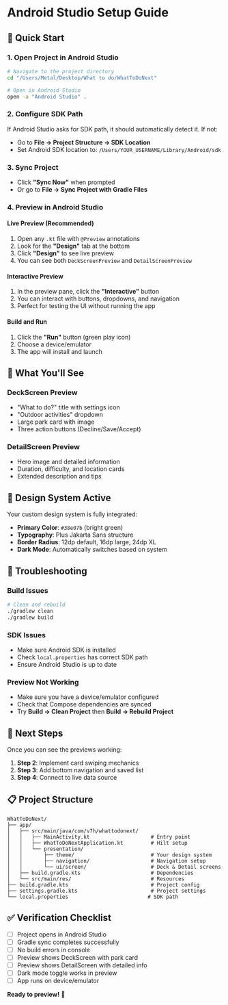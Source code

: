 # Android Studio Setup Guide

## 🚀 Quick Start

### 1. **Open Project in Android Studio**
```bash
# Navigate to the project directory
cd "/Users/Metal/Desktop/What to do/WhatToDoNext"

# Open in Android Studio
open -a "Android Studio" .
```

### 2. **Configure SDK Path**
If Android Studio asks for SDK path, it should automatically detect it. If not:
- Go to **File → Project Structure → SDK Location**
- Set Android SDK location to: `/Users/YOUR_USERNAME/Library/Android/sdk`

### 3. **Sync Project**
- Click **"Sync Now"** when prompted
- Or go to **File → Sync Project with Gradle Files**

### 4. **Preview in Android Studio**

#### **Live Preview (Recommended)**
1. Open any `.kt` file with `@Preview` annotations
2. Look for the **"Design"** tab at the bottom
3. Click **"Design"** to see live preview
4. You can see both `DeckScreenPreview` and `DetailScreenPreview`

#### **Interactive Preview**
1. In the preview pane, click the **"Interactive"** button
2. You can interact with buttons, dropdowns, and navigation
3. Perfect for testing the UI without running the app

#### **Build and Run**
1. Click the **"Run"** button (green play icon)
2. Choose a device/emulator
3. The app will install and launch

## 📱 What You'll See

### **DeckScreen Preview**
- "What to do?" title with settings icon
- "Outdoor activities" dropdown
- Large park card with image
- Three action buttons (Decline/Save/Accept)

### **DetailScreen Preview**  
- Hero image and detailed information
- Duration, difficulty, and location cards
- Extended description and tips

## 🎨 Design System Active

Your custom design system is fully integrated:
- **Primary Color**: `#38e07b` (bright green)
- **Typography**: Plus Jakarta Sans structure
- **Border Radius**: 12dp default, 16dp large, 24dp XL
- **Dark Mode**: Automatically switches based on system

## 🔧 Troubleshooting

### **Build Issues**
```bash
# Clean and rebuild
./gradlew clean
./gradlew build
```

### **SDK Issues**
- Make sure Android SDK is installed
- Check `local.properties` has correct SDK path
- Ensure Android Studio is up to date

### **Preview Not Working**
- Make sure you have a device/emulator configured
- Check that Compose dependencies are synced
- Try **Build → Clean Project** then **Build → Rebuild Project**

## 🎯 Next Steps

Once you can see the previews working:
1. **Step 2**: Implement card swiping mechanics
2. **Step 3**: Add bottom navigation and saved list
3. **Step 4**: Connect to live data source

## 📋 Project Structure

```
WhatToDoNext/
├── app/
│   ├── src/main/java/com/v7h/whattodonext/
│   │   ├── MainActivity.kt                    # Entry point
│   │   ├── WhatToDoNextApplication.kt         # Hilt setup
│   │   └── presentation/
│   │       ├── theme/                         # Your design system
│   │       ├── navigation/                    # Navigation setup
│   │       └── ui/screen/                     # Deck & Detail screens
│   ├── build.gradle.kts                       # Dependencies
│   └── src/main/res/                          # Resources
├── build.gradle.kts                           # Project config
├── settings.gradle.kts                        # Project settings
└── local.properties                          # SDK path
```

## ✅ Verification Checklist

- [ ] Project opens in Android Studio
- [ ] Gradle sync completes successfully  
- [ ] No build errors in console
- [ ] Preview shows DeckScreen with park card
- [ ] Preview shows DetailScreen with detailed info
- [ ] Dark mode toggle works in preview
- [ ] App runs on device/emulator

**Ready to preview!** 🎉
